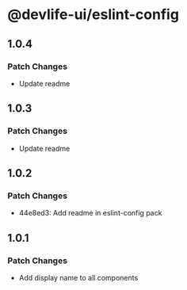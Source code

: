 # @devlife-ui/eslint-config

## 1.0.4

### Patch Changes

- Update readme

## 1.0.3

### Patch Changes

- Update readme

## 1.0.2

### Patch Changes

- 44e8ed3: Add readme in eslint-config pack

## 1.0.1

### Patch Changes

- Add display name to all components
